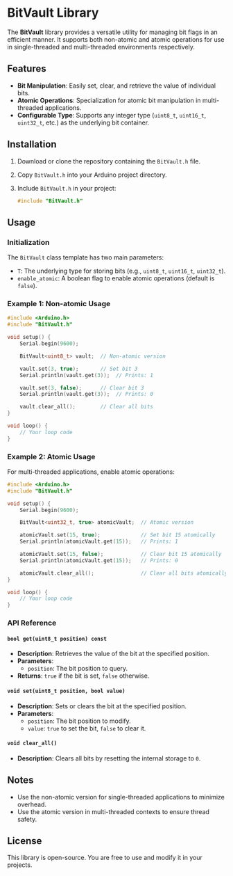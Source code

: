 # BitVault Library

The **BitVault** library provides a versatile utility for managing bit flags in an efficient manner. It supports both non-atomic and atomic operations for use in single-threaded and multi-threaded environments respectively.

## Features

- **Bit Manipulation**: Easily set, clear, and retrieve the value of individual bits.
- **Atomic Operations**: Specialization for atomic bit manipulation in multi-threaded applications.
- **Configurable Type**: Supports any integer type (`uint8_t`, `uint16_t`, `uint32_t`, etc.) as the underlying bit container.

## Installation

1. Download or clone the repository containing the `BitVault.h` file.
2. Copy `BitVault.h` into your Arduino project directory.
3. Include `BitVault.h` in your project:

   ```cpp
   #include "BitVault.h"
   ```

## Usage

### Initialization

The `BitVault` class template has two main parameters:

- `T`: The underlying type for storing bits (e.g., `uint8_t`, `uint16_t`, `uint32_t`).
- `enable_atomic`: A boolean flag to enable atomic operations (default is `false`).

### Example 1: Non-atomic Usage

```cpp
#include <Arduino.h>
#include "BitVault.h"

void setup() {
    Serial.begin(9600);

    BitVault<uint8_t> vault;  // Non-atomic version

    vault.set(3, true);       // Set bit 3
    Serial.println(vault.get(3));  // Prints: 1

    vault.set(3, false);      // Clear bit 3
    Serial.println(vault.get(3));  // Prints: 0

    vault.clear_all();        // Clear all bits
}

void loop() {
    // Your loop code
}
```

### Example 2: Atomic Usage

For multi-threaded applications, enable atomic operations:

```cpp
#include <Arduino.h>
#include "BitVault.h"

void setup() {
    Serial.begin(9600);

    BitVault<uint32_t, true> atomicVault;  // Atomic version

    atomicVault.set(15, true);             // Set bit 15 atomically
    Serial.println(atomicVault.get(15));   // Prints: 1

    atomicVault.set(15, false);            // Clear bit 15 atomically
    Serial.println(atomicVault.get(15));   // Prints: 0

    atomicVault.clear_all();               // Clear all bits atomically
}

void loop() {
    // Your loop code
}
```

### API Reference

#### `bool get(uint8_t position) const`
- **Description**: Retrieves the value of the bit at the specified position.
- **Parameters**: 
  - `position`: The bit position to query.
- **Returns**: `true` if the bit is set, `false` otherwise.

#### `void set(uint8_t position, bool value)`
- **Description**: Sets or clears the bit at the specified position.
- **Parameters**:
  - `position`: The bit position to modify.
  - `value`: `true` to set the bit, `false` to clear it.

#### `void clear_all()`
- **Description**: Clears all bits by resetting the internal storage to `0`.

## Notes

- Use the non-atomic version for single-threaded applications to minimize overhead.
- Use the atomic version in multi-threaded contexts to ensure thread safety.

## License

This library is open-source. You are free to use and modify it in your projects.
